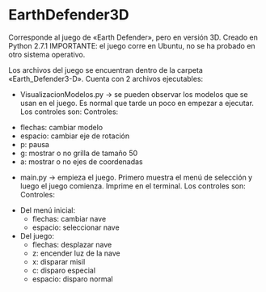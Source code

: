 # EarthDefender3D
Corresponde al juego de «Earth Defender», pero en versión 3D.
Creado en Python 2.7.1
IMPORTANTE: el juego corre en Ubuntu, no se ha probado en otro sistema operativo.

Los archivos del juego se encuentran dentro de la carpeta «Earth_Defender3-D». Cuenta con 2 archivos ejecutables:
 * VisualizacionModelos.py -> se pueden observar los modelos que se usan en el juego. Es normal que tarde un poco en empezar a ejecutar. Los controles son:
Controles:
 - flechas: cambiar modelo
 - espacio: cambiar eje de rotación
 - p: pausa
 - g: mostrar o no grilla de tamaño 50
 - a: mostrar o no ejes de coordenadas

 * main.py -> empieza el juego. Primero muestra el menú de selección y luego el juego comienza. Imprime en el terminal. Los controles son:
Controles:
- Del menú inicial:
  - flechas: cambiar nave
  - espacio: seleccionar nave
- Del juego:
  - flechas: desplazar nave
  - z: encender luz de la nave
  - x: disparar misil
  - c: disparo especial
  - espacio: disparo normal
